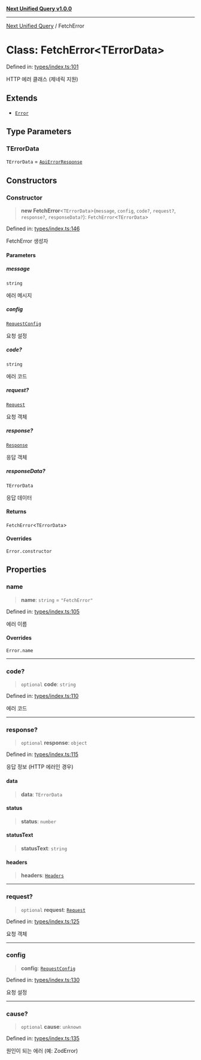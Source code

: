 [**Next Unified Query v1.0.0**](../README.md)

***

[Next Unified Query](../globals.md) / FetchError

# Class: FetchError\<TErrorData\>

Defined in: [types/index.ts:101](https://github.com/newExpand/next-unified-query/blob/main/packages/core/src/types/index.ts#L101)

HTTP 에러 클래스 (제네릭 지원)

## Extends

- [`Error`](https://developer.mozilla.org/docs/Web/JavaScript/Reference/Global_Objects/Error)

## Type Parameters

### TErrorData

`TErrorData` = [`ApiErrorResponse`](../interfaces/ApiErrorResponse.md)

## Constructors

### Constructor

> **new FetchError**\<`TErrorData`\>(`message`, `config`, `code?`, `request?`, `response?`, `responseData?`): `FetchError`\<`TErrorData`\>

Defined in: [types/index.ts:146](https://github.com/newExpand/next-unified-query/blob/main/packages/core/src/types/index.ts#L146)

FetchError 생성자

#### Parameters

##### message

`string`

에러 메시지

##### config

[`RequestConfig`](../interfaces/RequestConfig.md)

요청 설정

##### code?

`string`

에러 코드

##### request?

[`Request`](https://developer.mozilla.org/docs/Web/API/Request)

요청 객체

##### response?

[`Response`](https://developer.mozilla.org/docs/Web/API/Response)

응답 객체

##### responseData?

`TErrorData`

응답 데이터

#### Returns

`FetchError`\<`TErrorData`\>

#### Overrides

`Error.constructor`

## Properties

### name

> **name**: `string` = `"FetchError"`

Defined in: [types/index.ts:105](https://github.com/newExpand/next-unified-query/blob/main/packages/core/src/types/index.ts#L105)

에러 이름

#### Overrides

`Error.name`

***

### code?

> `optional` **code**: `string`

Defined in: [types/index.ts:110](https://github.com/newExpand/next-unified-query/blob/main/packages/core/src/types/index.ts#L110)

에러 코드

***

### response?

> `optional` **response**: `object`

Defined in: [types/index.ts:115](https://github.com/newExpand/next-unified-query/blob/main/packages/core/src/types/index.ts#L115)

응답 정보 (HTTP 에러인 경우)

#### data

> **data**: `TErrorData`

#### status

> **status**: `number`

#### statusText

> **statusText**: `string`

#### headers

> **headers**: [`Headers`](https://developer.mozilla.org/docs/Web/API/Headers)

***

### request?

> `optional` **request**: [`Request`](https://developer.mozilla.org/docs/Web/API/Request)

Defined in: [types/index.ts:125](https://github.com/newExpand/next-unified-query/blob/main/packages/core/src/types/index.ts#L125)

요청 객체

***

### config

> **config**: [`RequestConfig`](../interfaces/RequestConfig.md)

Defined in: [types/index.ts:130](https://github.com/newExpand/next-unified-query/blob/main/packages/core/src/types/index.ts#L130)

요청 설정

***

### cause?

> `optional` **cause**: `unknown`

Defined in: [types/index.ts:135](https://github.com/newExpand/next-unified-query/blob/main/packages/core/src/types/index.ts#L135)

원인이 되는 에러 (예: ZodError)
